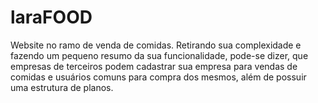 # laraFOOD
Website no ramo de venda de comidas. Retirando sua complexidade e fazendo um pequeno resumo da sua funcionalidade, pode-se dizer, que empresas de terceiros podem cadastrar sua empresa para vendas de comidas e usuários comuns para compra dos mesmos, além de possuir uma estrutura de planos.
